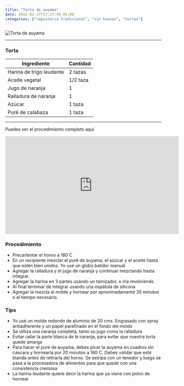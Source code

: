 ```yaml
---
title: "Torta de auyama"
date: 2022-02-27T17:27:34-05:00
categories: ["reposteria tradicional", "sin huevos", "tortas"]
---
```

![Torta de auyama](../../images/torta_auyama.jpg)

---
### Torta

| Ingrediente | Cantidad |
| ----------- | ----------- |
| Harina de trigo leudante | 2 tazas |
| Aceite vegetal | 1/2 taza |
| Jugo de naranja | 1 |
| Ralladura de naranja | 1 |
| Azúcar | 1 taza |
| Puré de calabaza | 1 taza |

___

Puedes ver el procedimiento completo aquí
<iframe width="560" height="315" src="https://www.youtube.com/embed/PYShz63aMJc" title="YouTube video player" frameborder="0" allow="accelerometer; autoplay; clipboard-write; encrypted-media; gyroscope; picture-in-picture" allowfullscreen></iframe>

### Procedimiento 
- Precarlentar el horno a 180 C
- En un recipiente mezclar el puré de auyama, el azúcar y el aceite hasta que estén bien unidos. Yo usé un globo batidor manual
- Agregar la ralladura y el jugo de naranja y continuar mezclando hasta integrar.
- Agregar la harina en 3 partes usando un tamizador, e irla revolviendo 
- Al final terminar de integrar usando una espátula de silicona
- Agregar la mezcla al molde y hornear por aproximadamente 35 minutos o el tiempo necesario.

### Tips
- Yo usé un molde redondo de aluminio de 20 cms. Engrasado con spray antiadherente y un papel parafinado en el fondo del molde
- Se utiliza una naranja completa, tanto su jugo como la ralladura
- Evitar rallar la parte blanca de la naranja, para evitar que nuestra torta quede amarga
- Para hacer el puré de auyama, debes picar la auyama en cuadros sin cáscara y hornearla por 20 minutos a 180 C. Debes validar que esté blanda antes de retirarla del horno. Se estripa con un tenedor y luego se pasa a la procesadora de alimentos para que quede con una consistencia cremosa
- La harina leudante quiere decir la harina que ya viene con polvo de hornear


